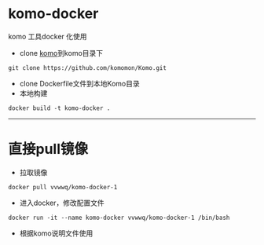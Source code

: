 # komo-docker
komo 工具docker 化使用
* clone [komo](https://github.com/komomon/Komo)到komo目录下
```
git clone https://github.com/komomon/Komo.git
```
* clone Dockerfile文件到本地Komo目录
* 本地构建
```
docker build -t komo-docker .
```

---
# 直接pull镜像
* 拉取镜像
```
docker pull vvwwq/komo-docker-1
```
* 进入docker，修改配置文件
```
docker run -it --name komo-docker vvwwq/komo-docker-1 /bin/bash
```
* 根据komo说明文件使用

